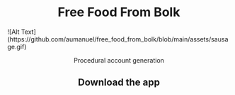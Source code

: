 <h1 align="center">Free Food From Bolk</h1>
![Alt Text](https://github.com/aumanuel/free_food_from_bolk/blob/main/assets/sausage.gif)

<p align="center">
  Procedural account generation
</p>

<h2 align="center">Download the app</h2>
<p align="center">
  
  <br>
  <br>
</p>
